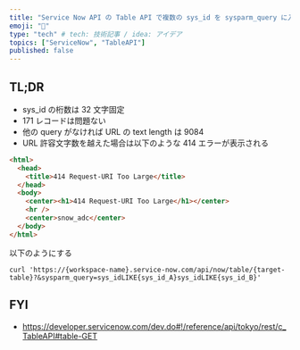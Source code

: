 ```yaml
---
title: "Service Now API の Table API で複数の sys_id を sysparm_query に入れてリクエストを送る際の最大許容数"
emoji: "🍣"
type: "tech" # tech: 技術記事 / idea: アイデア
topics: ["ServiceNow", "TableAPI"]
published: false
---
```


## TL;DR

- sys_id の桁数は 32 文字固定
- 171 レコードは問題ない
- 他の query がなければ URL の text length は 9084
- URL 許容文字数を越えた場合は以下のような 414 エラーが表示される

```html
<html>
  <head>
    <title>414 Request-URI Too Large</title>
  </head>
  <body>
    <center><h1>414 Request-URI Too Large</h1></center>
    <hr />
    <center>snow_adc</center>
  </body>
</html>
```

以下のようにする

```shell
curl 'https://{workspace-name}.service-now.com/api/now/table/{target-table}?&sysparm_query=sys_idLIKE{sys_id_A}sys_idLIKE{sys_id_B}'
```

## FYI

- https://developer.servicenow.com/dev.do#!/reference/api/tokyo/rest/c_TableAPI#table-GET
